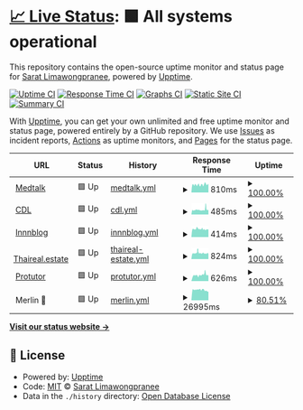 # [📈 Live Status](https://innneang.github.io/uptimerobot): <!--live status--> **🟩 All systems operational**

This repository contains the open-source uptime monitor and status page for [Sarat Limawongpranee](https://www.innnblog.com), powered by [Upptime](https://github.com/upptime/upptime).

[![Uptime CI](https://github.com/innneang/uptimerobot/workflows/Uptime%20CI/badge.svg)](https://github.com/innneang/uptimerobot/actions?query=workflow%3A%22Uptime+CI%22)
[![Response Time CI](https://github.com/innneang/uptimerobot/workflows/Response%20Time%20CI/badge.svg)](https://github.com/innneang/uptimerobot/actions?query=workflow%3A%22Response+Time+CI%22)
[![Graphs CI](https://github.com/innneang/uptimerobot/workflows/Graphs%20CI/badge.svg)](https://github.com/innneang/uptimerobot/actions?query=workflow%3A%22Graphs+CI%22)
[![Static Site CI](https://github.com/innneang/uptimerobot/workflows/Static%20Site%20CI/badge.svg)](https://github.com/innneang/uptimerobot/actions?query=workflow%3A%22Static+Site+CI%22)
[![Summary CI](https://github.com/innneang/uptimerobot/workflows/Summary%20CI/badge.svg)](https://github.com/innneang/uptimerobot/actions?query=workflow%3A%22Summary+CI%22)

With [Upptime](https://upptime.js.org), you can get your own unlimited and free uptime monitor and status page, powered entirely by a GitHub repository. We use [Issues](https://github.com/innneang/uptimerobot/issues) as incident reports, [Actions](https://github.com/innneang/uptimerobot/actions) as uptime monitors, and [Pages](https://innneang.github.io/uptimerobot) for the status page.

<!--start: status pages-->
<!-- This summary is generated by Upptime (https://github.com/upptime/upptime) -->
<!-- Do not edit this manually, your changes will be overwritten -->
<!-- prettier-ignore -->
| URL | Status | History | Response Time | Uptime |
| --- | ------ | ------- | ------------- | ------ |
| <img alt="" src="https://favicons.githubusercontent.com/medtalk.in.th" height="13"> [Medtalk](https://medtalk.in.th) | 🟩 Up | [medtalk.yml](https://github.com/innneang/uptimerobot/commits/HEAD/history/medtalk.yml) | <details><summary><img alt="Response time graph" src="./graphs/medtalk/response-time-week.png" height="20"> 810ms</summary><br><a href="https://uptime.thaireal.estate/history/medtalk"><img alt="Response time 810" src="https://img.shields.io/endpoint?url=https%3A%2F%2Fraw.githubusercontent.com%2Finnneang%2Fuptimerobot%2FHEAD%2Fapi%2Fmedtalk%2Fresponse-time.json"></a><br><a href="https://uptime.thaireal.estate/history/medtalk"><img alt="24-hour response time 810" src="https://img.shields.io/endpoint?url=https%3A%2F%2Fraw.githubusercontent.com%2Finnneang%2Fuptimerobot%2FHEAD%2Fapi%2Fmedtalk%2Fresponse-time-day.json"></a><br><a href="https://uptime.thaireal.estate/history/medtalk"><img alt="7-day response time 810" src="https://img.shields.io/endpoint?url=https%3A%2F%2Fraw.githubusercontent.com%2Finnneang%2Fuptimerobot%2FHEAD%2Fapi%2Fmedtalk%2Fresponse-time-week.json"></a><br><a href="https://uptime.thaireal.estate/history/medtalk"><img alt="30-day response time 810" src="https://img.shields.io/endpoint?url=https%3A%2F%2Fraw.githubusercontent.com%2Finnneang%2Fuptimerobot%2FHEAD%2Fapi%2Fmedtalk%2Fresponse-time-month.json"></a><br><a href="https://uptime.thaireal.estate/history/medtalk"><img alt="1-year response time 810" src="https://img.shields.io/endpoint?url=https%3A%2F%2Fraw.githubusercontent.com%2Finnneang%2Fuptimerobot%2FHEAD%2Fapi%2Fmedtalk%2Fresponse-time-year.json"></a></details> | <details><summary><a href="https://uptime.thaireal.estate/history/medtalk">100.00%</a></summary><a href="https://uptime.thaireal.estate/history/medtalk"><img alt="All-time uptime 100.00%" src="https://img.shields.io/endpoint?url=https%3A%2F%2Fraw.githubusercontent.com%2Finnneang%2Fuptimerobot%2FHEAD%2Fapi%2Fmedtalk%2Fuptime.json"></a><br><a href="https://uptime.thaireal.estate/history/medtalk"><img alt="24-hour uptime 100.00%" src="https://img.shields.io/endpoint?url=https%3A%2F%2Fraw.githubusercontent.com%2Finnneang%2Fuptimerobot%2FHEAD%2Fapi%2Fmedtalk%2Fuptime-day.json"></a><br><a href="https://uptime.thaireal.estate/history/medtalk"><img alt="7-day uptime 100.00%" src="https://img.shields.io/endpoint?url=https%3A%2F%2Fraw.githubusercontent.com%2Finnneang%2Fuptimerobot%2FHEAD%2Fapi%2Fmedtalk%2Fuptime-week.json"></a><br><a href="https://uptime.thaireal.estate/history/medtalk"><img alt="30-day uptime 100.00%" src="https://img.shields.io/endpoint?url=https%3A%2F%2Fraw.githubusercontent.com%2Finnneang%2Fuptimerobot%2FHEAD%2Fapi%2Fmedtalk%2Fuptime-month.json"></a><br><a href="https://uptime.thaireal.estate/history/medtalk"><img alt="1-year uptime 100.00%" src="https://img.shields.io/endpoint?url=https%3A%2F%2Fraw.githubusercontent.com%2Finnneang%2Fuptimerobot%2FHEAD%2Fapi%2Fmedtalk%2Fuptime-year.json"></a></details>
| <img alt="" src="https://favicons.githubusercontent.com/chuaydolae.com" height="13"> [CDL](https://chuaydolae.com) | 🟩 Up | [cdl.yml](https://github.com/innneang/uptimerobot/commits/HEAD/history/cdl.yml) | <details><summary><img alt="Response time graph" src="./graphs/cdl/response-time-week.png" height="20"> 485ms</summary><br><a href="https://uptime.thaireal.estate/history/cdl"><img alt="Response time 485" src="https://img.shields.io/endpoint?url=https%3A%2F%2Fraw.githubusercontent.com%2Finnneang%2Fuptimerobot%2FHEAD%2Fapi%2Fcdl%2Fresponse-time.json"></a><br><a href="https://uptime.thaireal.estate/history/cdl"><img alt="24-hour response time 498" src="https://img.shields.io/endpoint?url=https%3A%2F%2Fraw.githubusercontent.com%2Finnneang%2Fuptimerobot%2FHEAD%2Fapi%2Fcdl%2Fresponse-time-day.json"></a><br><a href="https://uptime.thaireal.estate/history/cdl"><img alt="7-day response time 485" src="https://img.shields.io/endpoint?url=https%3A%2F%2Fraw.githubusercontent.com%2Finnneang%2Fuptimerobot%2FHEAD%2Fapi%2Fcdl%2Fresponse-time-week.json"></a><br><a href="https://uptime.thaireal.estate/history/cdl"><img alt="30-day response time 485" src="https://img.shields.io/endpoint?url=https%3A%2F%2Fraw.githubusercontent.com%2Finnneang%2Fuptimerobot%2FHEAD%2Fapi%2Fcdl%2Fresponse-time-month.json"></a><br><a href="https://uptime.thaireal.estate/history/cdl"><img alt="1-year response time 485" src="https://img.shields.io/endpoint?url=https%3A%2F%2Fraw.githubusercontent.com%2Finnneang%2Fuptimerobot%2FHEAD%2Fapi%2Fcdl%2Fresponse-time-year.json"></a></details> | <details><summary><a href="https://uptime.thaireal.estate/history/cdl">100.00%</a></summary><a href="https://uptime.thaireal.estate/history/cdl"><img alt="All-time uptime 100.00%" src="https://img.shields.io/endpoint?url=https%3A%2F%2Fraw.githubusercontent.com%2Finnneang%2Fuptimerobot%2FHEAD%2Fapi%2Fcdl%2Fuptime.json"></a><br><a href="https://uptime.thaireal.estate/history/cdl"><img alt="24-hour uptime 100.00%" src="https://img.shields.io/endpoint?url=https%3A%2F%2Fraw.githubusercontent.com%2Finnneang%2Fuptimerobot%2FHEAD%2Fapi%2Fcdl%2Fuptime-day.json"></a><br><a href="https://uptime.thaireal.estate/history/cdl"><img alt="7-day uptime 100.00%" src="https://img.shields.io/endpoint?url=https%3A%2F%2Fraw.githubusercontent.com%2Finnneang%2Fuptimerobot%2FHEAD%2Fapi%2Fcdl%2Fuptime-week.json"></a><br><a href="https://uptime.thaireal.estate/history/cdl"><img alt="30-day uptime 100.00%" src="https://img.shields.io/endpoint?url=https%3A%2F%2Fraw.githubusercontent.com%2Finnneang%2Fuptimerobot%2FHEAD%2Fapi%2Fcdl%2Fuptime-month.json"></a><br><a href="https://uptime.thaireal.estate/history/cdl"><img alt="1-year uptime 100.00%" src="https://img.shields.io/endpoint?url=https%3A%2F%2Fraw.githubusercontent.com%2Finnneang%2Fuptimerobot%2FHEAD%2Fapi%2Fcdl%2Fuptime-year.json"></a></details>
| <img alt="" src="https://favicons.githubusercontent.com/innnblog.com" height="13"> [Innnblog](https://innnblog.com) | 🟩 Up | [innnblog.yml](https://github.com/innneang/uptimerobot/commits/HEAD/history/innnblog.yml) | <details><summary><img alt="Response time graph" src="./graphs/innnblog/response-time-week.png" height="20"> 414ms</summary><br><a href="https://uptime.thaireal.estate/history/innnblog"><img alt="Response time 414" src="https://img.shields.io/endpoint?url=https%3A%2F%2Fraw.githubusercontent.com%2Finnneang%2Fuptimerobot%2FHEAD%2Fapi%2Finnnblog%2Fresponse-time.json"></a><br><a href="https://uptime.thaireal.estate/history/innnblog"><img alt="24-hour response time 416" src="https://img.shields.io/endpoint?url=https%3A%2F%2Fraw.githubusercontent.com%2Finnneang%2Fuptimerobot%2FHEAD%2Fapi%2Finnnblog%2Fresponse-time-day.json"></a><br><a href="https://uptime.thaireal.estate/history/innnblog"><img alt="7-day response time 414" src="https://img.shields.io/endpoint?url=https%3A%2F%2Fraw.githubusercontent.com%2Finnneang%2Fuptimerobot%2FHEAD%2Fapi%2Finnnblog%2Fresponse-time-week.json"></a><br><a href="https://uptime.thaireal.estate/history/innnblog"><img alt="30-day response time 414" src="https://img.shields.io/endpoint?url=https%3A%2F%2Fraw.githubusercontent.com%2Finnneang%2Fuptimerobot%2FHEAD%2Fapi%2Finnnblog%2Fresponse-time-month.json"></a><br><a href="https://uptime.thaireal.estate/history/innnblog"><img alt="1-year response time 414" src="https://img.shields.io/endpoint?url=https%3A%2F%2Fraw.githubusercontent.com%2Finnneang%2Fuptimerobot%2FHEAD%2Fapi%2Finnnblog%2Fresponse-time-year.json"></a></details> | <details><summary><a href="https://uptime.thaireal.estate/history/innnblog">100.00%</a></summary><a href="https://uptime.thaireal.estate/history/innnblog"><img alt="All-time uptime 100.00%" src="https://img.shields.io/endpoint?url=https%3A%2F%2Fraw.githubusercontent.com%2Finnneang%2Fuptimerobot%2FHEAD%2Fapi%2Finnnblog%2Fuptime.json"></a><br><a href="https://uptime.thaireal.estate/history/innnblog"><img alt="24-hour uptime 100.00%" src="https://img.shields.io/endpoint?url=https%3A%2F%2Fraw.githubusercontent.com%2Finnneang%2Fuptimerobot%2FHEAD%2Fapi%2Finnnblog%2Fuptime-day.json"></a><br><a href="https://uptime.thaireal.estate/history/innnblog"><img alt="7-day uptime 100.00%" src="https://img.shields.io/endpoint?url=https%3A%2F%2Fraw.githubusercontent.com%2Finnneang%2Fuptimerobot%2FHEAD%2Fapi%2Finnnblog%2Fuptime-week.json"></a><br><a href="https://uptime.thaireal.estate/history/innnblog"><img alt="30-day uptime 100.00%" src="https://img.shields.io/endpoint?url=https%3A%2F%2Fraw.githubusercontent.com%2Finnneang%2Fuptimerobot%2FHEAD%2Fapi%2Finnnblog%2Fuptime-month.json"></a><br><a href="https://uptime.thaireal.estate/history/innnblog"><img alt="1-year uptime 100.00%" src="https://img.shields.io/endpoint?url=https%3A%2F%2Fraw.githubusercontent.com%2Finnneang%2Fuptimerobot%2FHEAD%2Fapi%2Finnnblog%2Fuptime-year.json"></a></details>
| <img alt="" src="https://favicons.githubusercontent.com/thaireal.estate" height="13"> [Thaireal.estate](https://thaireal.estate) | 🟩 Up | [thaireal-estate.yml](https://github.com/innneang/uptimerobot/commits/HEAD/history/thaireal-estate.yml) | <details><summary><img alt="Response time graph" src="./graphs/thaireal-estate/response-time-week.png" height="20"> 824ms</summary><br><a href="https://uptime.thaireal.estate/history/thaireal-estate"><img alt="Response time 824" src="https://img.shields.io/endpoint?url=https%3A%2F%2Fraw.githubusercontent.com%2Finnneang%2Fuptimerobot%2FHEAD%2Fapi%2Fthaireal-estate%2Fresponse-time.json"></a><br><a href="https://uptime.thaireal.estate/history/thaireal-estate"><img alt="24-hour response time 838" src="https://img.shields.io/endpoint?url=https%3A%2F%2Fraw.githubusercontent.com%2Finnneang%2Fuptimerobot%2FHEAD%2Fapi%2Fthaireal-estate%2Fresponse-time-day.json"></a><br><a href="https://uptime.thaireal.estate/history/thaireal-estate"><img alt="7-day response time 824" src="https://img.shields.io/endpoint?url=https%3A%2F%2Fraw.githubusercontent.com%2Finnneang%2Fuptimerobot%2FHEAD%2Fapi%2Fthaireal-estate%2Fresponse-time-week.json"></a><br><a href="https://uptime.thaireal.estate/history/thaireal-estate"><img alt="30-day response time 824" src="https://img.shields.io/endpoint?url=https%3A%2F%2Fraw.githubusercontent.com%2Finnneang%2Fuptimerobot%2FHEAD%2Fapi%2Fthaireal-estate%2Fresponse-time-month.json"></a><br><a href="https://uptime.thaireal.estate/history/thaireal-estate"><img alt="1-year response time 824" src="https://img.shields.io/endpoint?url=https%3A%2F%2Fraw.githubusercontent.com%2Finnneang%2Fuptimerobot%2FHEAD%2Fapi%2Fthaireal-estate%2Fresponse-time-year.json"></a></details> | <details><summary><a href="https://uptime.thaireal.estate/history/thaireal-estate">100.00%</a></summary><a href="https://uptime.thaireal.estate/history/thaireal-estate"><img alt="All-time uptime 100.00%" src="https://img.shields.io/endpoint?url=https%3A%2F%2Fraw.githubusercontent.com%2Finnneang%2Fuptimerobot%2FHEAD%2Fapi%2Fthaireal-estate%2Fuptime.json"></a><br><a href="https://uptime.thaireal.estate/history/thaireal-estate"><img alt="24-hour uptime 100.00%" src="https://img.shields.io/endpoint?url=https%3A%2F%2Fraw.githubusercontent.com%2Finnneang%2Fuptimerobot%2FHEAD%2Fapi%2Fthaireal-estate%2Fuptime-day.json"></a><br><a href="https://uptime.thaireal.estate/history/thaireal-estate"><img alt="7-day uptime 100.00%" src="https://img.shields.io/endpoint?url=https%3A%2F%2Fraw.githubusercontent.com%2Finnneang%2Fuptimerobot%2FHEAD%2Fapi%2Fthaireal-estate%2Fuptime-week.json"></a><br><a href="https://uptime.thaireal.estate/history/thaireal-estate"><img alt="30-day uptime 100.00%" src="https://img.shields.io/endpoint?url=https%3A%2F%2Fraw.githubusercontent.com%2Finnneang%2Fuptimerobot%2FHEAD%2Fapi%2Fthaireal-estate%2Fuptime-month.json"></a><br><a href="https://uptime.thaireal.estate/history/thaireal-estate"><img alt="1-year uptime 100.00%" src="https://img.shields.io/endpoint?url=https%3A%2F%2Fraw.githubusercontent.com%2Finnneang%2Fuptimerobot%2FHEAD%2Fapi%2Fthaireal-estate%2Fuptime-year.json"></a></details>
| <img alt="" src="https://favicons.githubusercontent.com/protutor.in.th" height="13"> [Protutor](https://protutor.in.th) | 🟩 Up | [protutor.yml](https://github.com/innneang/uptimerobot/commits/HEAD/history/protutor.yml) | <details><summary><img alt="Response time graph" src="./graphs/protutor/response-time-week.png" height="20"> 626ms</summary><br><a href="https://uptime.thaireal.estate/history/protutor"><img alt="Response time 626" src="https://img.shields.io/endpoint?url=https%3A%2F%2Fraw.githubusercontent.com%2Finnneang%2Fuptimerobot%2FHEAD%2Fapi%2Fprotutor%2Fresponse-time.json"></a><br><a href="https://uptime.thaireal.estate/history/protutor"><img alt="24-hour response time 626" src="https://img.shields.io/endpoint?url=https%3A%2F%2Fraw.githubusercontent.com%2Finnneang%2Fuptimerobot%2FHEAD%2Fapi%2Fprotutor%2Fresponse-time-day.json"></a><br><a href="https://uptime.thaireal.estate/history/protutor"><img alt="7-day response time 626" src="https://img.shields.io/endpoint?url=https%3A%2F%2Fraw.githubusercontent.com%2Finnneang%2Fuptimerobot%2FHEAD%2Fapi%2Fprotutor%2Fresponse-time-week.json"></a><br><a href="https://uptime.thaireal.estate/history/protutor"><img alt="30-day response time 626" src="https://img.shields.io/endpoint?url=https%3A%2F%2Fraw.githubusercontent.com%2Finnneang%2Fuptimerobot%2FHEAD%2Fapi%2Fprotutor%2Fresponse-time-month.json"></a><br><a href="https://uptime.thaireal.estate/history/protutor"><img alt="1-year response time 626" src="https://img.shields.io/endpoint?url=https%3A%2F%2Fraw.githubusercontent.com%2Finnneang%2Fuptimerobot%2FHEAD%2Fapi%2Fprotutor%2Fresponse-time-year.json"></a></details> | <details><summary><a href="https://uptime.thaireal.estate/history/protutor">100.00%</a></summary><a href="https://uptime.thaireal.estate/history/protutor"><img alt="All-time uptime 100.00%" src="https://img.shields.io/endpoint?url=https%3A%2F%2Fraw.githubusercontent.com%2Finnneang%2Fuptimerobot%2FHEAD%2Fapi%2Fprotutor%2Fuptime.json"></a><br><a href="https://uptime.thaireal.estate/history/protutor"><img alt="24-hour uptime 100.00%" src="https://img.shields.io/endpoint?url=https%3A%2F%2Fraw.githubusercontent.com%2Finnneang%2Fuptimerobot%2FHEAD%2Fapi%2Fprotutor%2Fuptime-day.json"></a><br><a href="https://uptime.thaireal.estate/history/protutor"><img alt="7-day uptime 100.00%" src="https://img.shields.io/endpoint?url=https%3A%2F%2Fraw.githubusercontent.com%2Finnneang%2Fuptimerobot%2FHEAD%2Fapi%2Fprotutor%2Fuptime-week.json"></a><br><a href="https://uptime.thaireal.estate/history/protutor"><img alt="30-day uptime 100.00%" src="https://img.shields.io/endpoint?url=https%3A%2F%2Fraw.githubusercontent.com%2Finnneang%2Fuptimerobot%2FHEAD%2Fapi%2Fprotutor%2Fuptime-month.json"></a><br><a href="https://uptime.thaireal.estate/history/protutor"><img alt="1-year uptime 100.00%" src="https://img.shields.io/endpoint?url=https%3A%2F%2Fraw.githubusercontent.com%2Finnneang%2Fuptimerobot%2FHEAD%2Fapi%2Fprotutor%2Fuptime-year.json"></a></details>
| <img alt="" src="https://favicons.githubusercontent.com/null" height="13"> Merlin 🤖 | 🟩 Up | [merlin.yml](https://github.com/innneang/uptimerobot/commits/HEAD/history/merlin.yml) | <details><summary><img alt="Response time graph" src="./graphs/merlin/response-time-week.png" height="20"> 26995ms</summary><br><a href="https://uptime.thaireal.estate/history/merlin"><img alt="Response time 26995" src="https://img.shields.io/endpoint?url=https%3A%2F%2Fraw.githubusercontent.com%2Finnneang%2Fuptimerobot%2FHEAD%2Fapi%2Fmerlin%2Fresponse-time.json"></a><br><a href="https://uptime.thaireal.estate/history/merlin"><img alt="24-hour response time 26995" src="https://img.shields.io/endpoint?url=https%3A%2F%2Fraw.githubusercontent.com%2Finnneang%2Fuptimerobot%2FHEAD%2Fapi%2Fmerlin%2Fresponse-time-day.json"></a><br><a href="https://uptime.thaireal.estate/history/merlin"><img alt="7-day response time 26995" src="https://img.shields.io/endpoint?url=https%3A%2F%2Fraw.githubusercontent.com%2Finnneang%2Fuptimerobot%2FHEAD%2Fapi%2Fmerlin%2Fresponse-time-week.json"></a><br><a href="https://uptime.thaireal.estate/history/merlin"><img alt="30-day response time 26995" src="https://img.shields.io/endpoint?url=https%3A%2F%2Fraw.githubusercontent.com%2Finnneang%2Fuptimerobot%2FHEAD%2Fapi%2Fmerlin%2Fresponse-time-month.json"></a><br><a href="https://uptime.thaireal.estate/history/merlin"><img alt="1-year response time 26995" src="https://img.shields.io/endpoint?url=https%3A%2F%2Fraw.githubusercontent.com%2Finnneang%2Fuptimerobot%2FHEAD%2Fapi%2Fmerlin%2Fresponse-time-year.json"></a></details> | <details><summary><a href="https://uptime.thaireal.estate/history/merlin">80.51%</a></summary><a href="https://uptime.thaireal.estate/history/merlin"><img alt="All-time uptime 80.51%" src="https://img.shields.io/endpoint?url=https%3A%2F%2Fraw.githubusercontent.com%2Finnneang%2Fuptimerobot%2FHEAD%2Fapi%2Fmerlin%2Fuptime.json"></a><br><a href="https://uptime.thaireal.estate/history/merlin"><img alt="24-hour uptime 80.51%" src="https://img.shields.io/endpoint?url=https%3A%2F%2Fraw.githubusercontent.com%2Finnneang%2Fuptimerobot%2FHEAD%2Fapi%2Fmerlin%2Fuptime-day.json"></a><br><a href="https://uptime.thaireal.estate/history/merlin"><img alt="7-day uptime 80.51%" src="https://img.shields.io/endpoint?url=https%3A%2F%2Fraw.githubusercontent.com%2Finnneang%2Fuptimerobot%2FHEAD%2Fapi%2Fmerlin%2Fuptime-week.json"></a><br><a href="https://uptime.thaireal.estate/history/merlin"><img alt="30-day uptime 80.51%" src="https://img.shields.io/endpoint?url=https%3A%2F%2Fraw.githubusercontent.com%2Finnneang%2Fuptimerobot%2FHEAD%2Fapi%2Fmerlin%2Fuptime-month.json"></a><br><a href="https://uptime.thaireal.estate/history/merlin"><img alt="1-year uptime 80.51%" src="https://img.shields.io/endpoint?url=https%3A%2F%2Fraw.githubusercontent.com%2Finnneang%2Fuptimerobot%2FHEAD%2Fapi%2Fmerlin%2Fuptime-year.json"></a></details>

<!--end: status pages-->

[**Visit our status website →**](https://innneang.github.io/uptimerobot)

## 📄 License

- Powered by: [Upptime](https://github.com/upptime/upptime)
- Code: [MIT](./LICENSE) © [Sarat Limawongpranee](https://www.innnblog.com)
- Data in the `./history` directory: [Open Database License](https://opendatacommons.org/licenses/odbl/1-0/)
